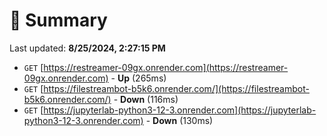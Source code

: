 # 📖 Summary
Last updated: **8/25/2024, 2:27:15 PM**

- `GET` [https://restreamer-09gx.onrender.com](https://restreamer-09gx.onrender.com) - **Up** (265ms)
- `GET` [https://filestreambot-b5k6.onrender.com/](https://filestreambot-b5k6.onrender.com/) - **Down** (116ms)
- `GET` [https://jupyterlab-python3-12-3.onrender.com](https://jupyterlab-python3-12-3.onrender.com) - **Down** (130ms)
